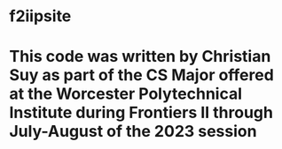 # f2iipsite
# This code was written by Christian Suy as part of the CS Major offered at the Worcester Polytechnical Institute during Frontiers II through July-August of the 2023 session